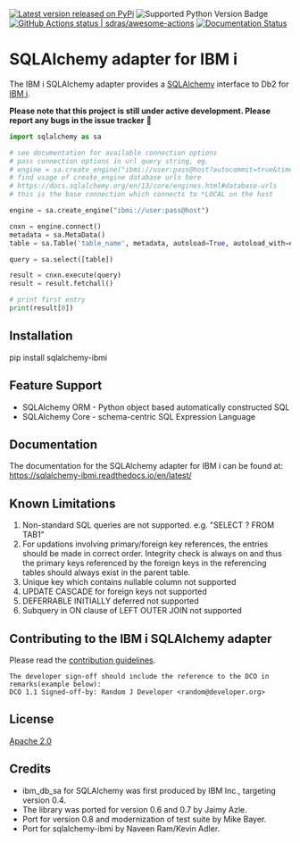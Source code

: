 [![Latest version released on PyPi](https://img.shields.io/pypi/v/sqlalchemy-ibmi.svg)](https://pypi.org/project/sqlalchemy-ibmi)
![Supported Python Version Badge](https://img.shields.io/pypi/pyversions/sqlalchemy-ibmi.svg)
[![GitHub Actions status | sdras/awesome-actions](https://github.com/IBM/sqlalchemy-ibmi/workflows/Python%20package/badge.svg)](https://github.com/IBM/sqlalchemy-ibmi/actions?workflow=Python+package)
[![Documentation Status](https://readthedocs.org/projects/sqlalchemy-ibmi/badge/?version=latest)](https://sqlalchemy-ibmi.readthedocs.io/en/latest/?badge=latest)


SQLAlchemy adapter for IBM i
=========

The IBM i SQLAlchemy adapter provides a [SQLAlchemy](https://www.sqlalchemy.org/) interface to Db2 for [IBM i](https://en.wikipedia.org/wiki/IBM_i).

**Please note that this project is still under active development. Please
 report any bugs in the issue tracker** :rotating_light: 

```python
import sqlalchemy as sa

# see documentation for available connection options
# pass connection options in url query string, eg.
# engine = sa.create_engine("ibmi://user:pass@host?autocommit=true&timeout=10"
# find usage of create_engine database urls here
# https://docs.sqlalchemy.org/en/13/core/engines.html#database-urls
# this is the base connection which connects to *LOCAL on the host

engine = sa.create_engine("ibmi://user:pass@host")

cnxn = engine.connect()
metadata = sa.MetaData()
table = sa.Table('table_name', metadata, autoload=True, autoload_with=engine)

query = sa.select([table])

result = cnxn.execute(query)
result = result.fetchall()

# print first entry
print(result[0])

```

Installation
-------------
pip install sqlalchemy-ibmi
 
Feature Support
----------------
- SQLAlchemy ORM  - Python object based automatically constructed SQL
- SQLAlchemy Core - schema-centric SQL Expression Language

Documentation
-------------

The documentation for the SQLAlchemy adapter for IBM i can be found at:
https://sqlalchemy-ibmi.readthedocs.io/en/latest/


Known Limitations 
-------------------------------------------------------------
1) Non-standard SQL queries are not supported. e.g. "SELECT ? FROM TAB1"
2) For updations involving primary/foreign key references, the entries should be made in correct order. Integrity check is always on and thus the primary keys referenced by the foreign keys in the referencing tables should always exist in the parent table.
3) Unique key which contains nullable column not supported
4) UPDATE CASCADE for foreign keys not supported
5) DEFERRABLE INITIALLY deferred not supported
6) Subquery in ON clause of LEFT OUTER JOIN not supported

Contributing to the IBM i SQLAlchemy adapter
----------------------------------------
Please read the [contribution guidelines](contributing/CONTRIBUTING.md).

```
The developer sign-off should include the reference to the DCO in remarks(example below):
DCO 1.1 Signed-off-by: Random J Developer <random@developer.org>
```

License
-------

[Apache 2.0](LICENSE)

Credits
-------
- ibm_db_sa for SQLAlchemy was first produced by IBM Inc., targeting version 0.4.
- The library was ported for version 0.6 and 0.7 by Jaimy Azle.
- Port for version 0.8 and modernization of test suite by Mike Bayer.
- Port for sqlalchemy-ibmi by Naveen Ram/Kevin Adler.
